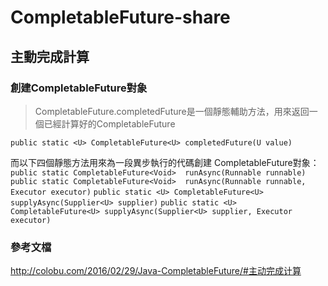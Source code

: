# CompletableFuture-share

## 主動完成計算

### 創建CompletableFuture對象

> CompletableFuture.completedFuture是一個靜態輔助方法，用來返回一個已經計算好的CompletableFuture

`public static <U> CompletableFuture<U> completedFuture(U value)`

而以下四個靜態方法用來為一段異步執行的代碼創建 CompletableFuture對象：
`public static CompletableFuture<Void> 	runAsync(Runnable runnable)`
`public static CompletableFuture<Void> 	runAsync(Runnable runnable, Executor executor)`
`public static <U> CompletableFuture<U> supplyAsync(Supplier<U> supplier)`
`public static <U> CompletableFuture<U> supplyAsync(Supplier<U> supplier, Executor executor)`

### 參考文檔
http://colobu.com/2016/02/29/Java-CompletableFuture/#主动完成计算